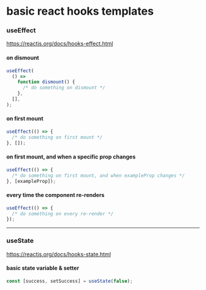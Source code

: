 # basic react hooks templates

### useEffect

https://reactjs.org/docs/hooks-effect.html

#### on dismount

```js
useEffect(
  () =>
    function dismount() {
      /* do something on dismount */
    },
  [],
);
```

#### on first mount

```js
useEffect(() => {
  /* do something on first mount */
}, []);
```

#### on first mount, and when a specific prop changes

```js
useEffect(() => {
  /* do something on first mount, and when exampleProp changes */
}, [exampleProp]);
```


#### every time the component re-renders

```js
useEffect(() => {
  /* do something on every re-render */
});
```

---

### useState

https://reactjs.org/docs/hooks-state.html

#### basic state variable & setter

```js
const [success, setSuccess] = useState(false);
```
